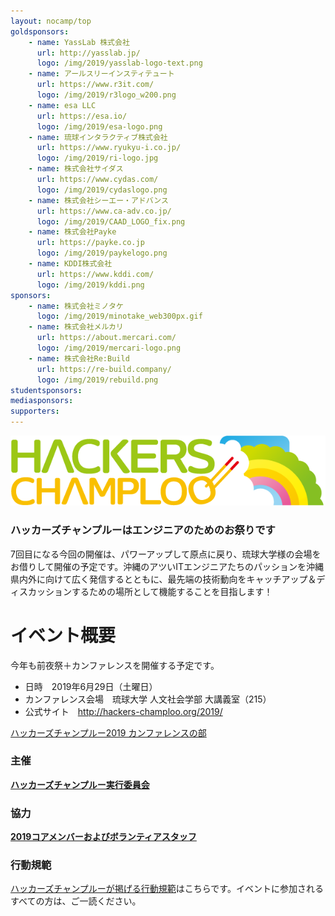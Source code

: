 ```yaml
---
layout: nocamp/top
goldsponsors:
    - name: YassLab 株式会社
      url: http://yasslab.jp/
      logo: /img/2019/yasslab-logo-text.png
    - name: アールスリーインスティテュート
      url: https://www.r3it.com/
      logo: /img/2019/r3logo_w200.png
    - name: esa LLC
      url: https://esa.io/
      logo: /img/2019/esa-logo.png
    - name: 琉球インタラクティブ株式会社
      url: https://www.ryukyu-i.co.jp/
      logo: /img/2019/ri-logo.jpg
    - name: 株式会社サイダス
      url: https://www.cydas.com/
      logo: /img/2019/cydaslogo.png
    - name: 株式会社シーエー・アドバンス
      url: https://www.ca-adv.co.jp/
      logo: /img/2019/CAAD_LOGO_fix.png
    - name: 株式会社Payke
      url: https://payke.co.jp
      logo: /img/2019/paykelogo.png
    - name: KDDI株式会社
      url: https://www.kddi.com/
      logo: /img/2019/kddi.png
sponsors:
    - name: 株式会社ミノタケ
      logo: /img/2019/minotake_web300px.gif
    - name: 株式会社メルカリ
      url: https://about.mercari.com/
      logo: /img/2019/mercari-logo.png
    - name: 株式会社Re:Build
      url: https://re-build.company/
      logo: /img/2019/rebuild.png
studentsponsors:
mediasponsors:
supporters:
---
```



![ハッカーズチャンプルー](/img/logo/banner.png)


### ハッカーズチャンプルーはエンジニアのためのお祭りです

7回目になる今回の開催は、パワーアップして原点に戻り、琉球大学様の会場をお借りして開催の予定です。沖縄のアツいITエンジニアたちのパッションを沖縄県内外に向けて広く発信するとともに、最先端の技術動向をキャッチアップ＆ディスカッションするための場所として機能することを目指します！

# イベント概要

今年も前夜祭＋カンファレンスを開催する予定です。

 * 日時　2019年6月29日（土曜日）
* カンファレンス会場　琉球大学 人文社会学部 大講義室（215） 
* 公式サイト　http://hackers-champloo.org/2019/

<a class="doorkeeper-registration-widget" href="https://hackers-champloo.doorkeeper.jp/events/91533">ハッカーズチャンプルー2019 カンファレンスの部</a><script src="https://widgets.doorkeeper.jp/w/widget.js"></script>


### 主催

**[ハッカーズチャンプルー実行委員会](/about.html)**

### 協力

**[2019コアメンバーおよびボランティアスタッフ](/2019/staff.html)**


### 行動規範

[ハッカーズチャンプルーが掲げる行動規範](/policy.html)はこちらです。イベントに参加されるすべての方は、ご一読ください。

